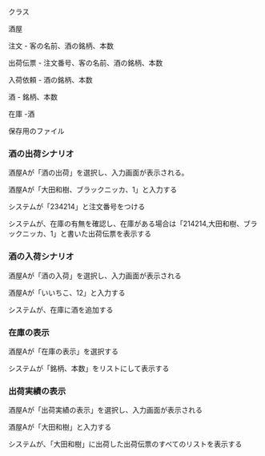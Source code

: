 クラス

酒屋

注文 - 客の名前、酒の銘柄、本数

出荷伝票 - 注文番号、客の名前、酒の銘柄、本数

入荷依頼 - 酒の銘柄、本数

酒 - 銘柄、本数

在庫 -酒

保存用のファイル



### 酒の出荷シナリオ

酒屋Aが「酒の出荷」を選択し、入力画面が表示される。

酒屋Aが「大田和樹、ブラックニッカ、1」と入力する

システムが「234214」と注文番号をつける

システムが、在庫の有無を確認し、在庫がある場合は「214214,大田和樹、ブラックニッカ、1」と書いた出荷伝票を表示する



### 酒の入荷シナリオ

酒屋Aが「酒の入荷」を選択し、入力画面が表示される

酒屋Aが「いいちこ、12」と入力する

システムが、在庫に酒を追加する



### 在庫の表示

酒屋Aが「在庫の表示」を選択する

システムが「銘柄、本数」をリストにして表示する



### 出荷実績の表示

酒屋Aが「出荷実績の表示」を選択し、入力画面が表示される

酒屋Aが「大田和樹」と入力する

システムが、「大田和樹」に出荷した出荷伝票のすべてのリストを表示する